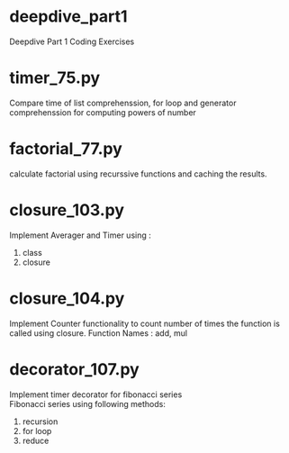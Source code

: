 # deepdive_part1
Deepdive Part 1 Coding Exercises

# timer_75.py
Compare time of list comprehenssion, for loop and generator comprehenssion for computing powers of number

# factorial_77.py
calculate factorial using recurssive functions and caching the results.

# closure_103.py
Implement Averager and Timer using : 
  1. class
  2. closure

# closure_104.py
Implement Counter functionality to count number of times the function is called using closure.
Function Names : add, mul

# decorator_107.py
Implement timer decorator for fibonacci series  
Fibonacci series using following methods:
   1. recursion
   2. for loop
   3. reduce
  
#
